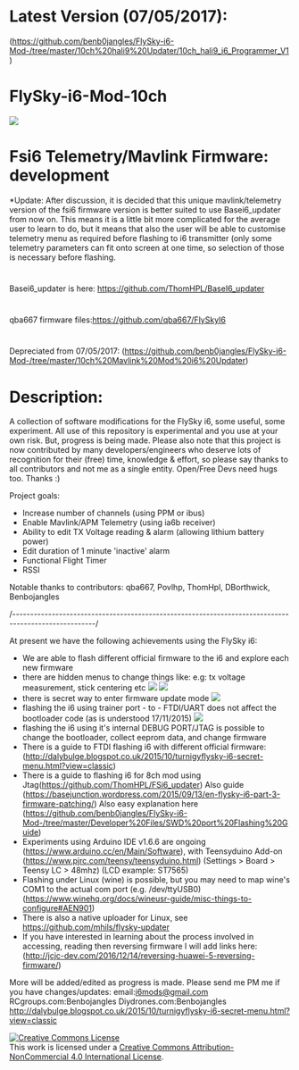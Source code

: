 # Latest Version (07/05/2017):
(https://github.com/benb0jangles/FlySky-i6-Mod-/tree/master/10ch%20hali9%20Updater/10ch_hali9_i6_Programmer_V1)
#
# FlySky-i6-Mod-10ch
![](https://github.com/benb0jangles/FlySky-i6-Mod-/blob/master/Images%20for%20readme/mod-i6-snap.jpg)
#
# Fsi6 Telemetry/Mavlink Firmware: development
*Update: After discussion, it is decided that this unique mavlink/telemetry version of the fsi6 firmware version is better suited to use Basei6_updater from now on. This means it is a little bit more complicated for the average user to learn to do, but it means that also the user will be able to customise telemetry menu as required before flashing to i6 transmitter (only some telemetry parameters can fit onto screen at one time, so selection of those is necessary before flashing. 
#
Basei6_updater is here: https://github.com/ThomHPL/BaseI6_updater
#
qba667 firmware files:https://github.com/qba667/FlySkyI6 
#
Depreciated from 07/05/2017:
(https://github.com/benb0jangles/FlySky-i6-Mod-/tree/master/10ch%20Mavlink%20Mod%20i6%20Updater)
##
# Description:
A collection of software modifications for the FlySky i6, some useful, some experiment. All use of this repository is experimental and you use at your own risk. But, progress is being made. Please also note that this project is now contributed by many developers/engineers who deserve lots of recognition for their (free) time, knowledge & effort, so please say thanks to all contributors and not me as a single entity. Open/Free Devs need hugs too. Thanks :)

Project goals:
- Increase number of channels (using PPM or ibus)
- Enable Mavlink/APM Telemetry (using ia6b receiver)
- Ability to edit TX Voltage reading & alarm (allowing lithium battery power)
- Edit duration of 1 minute 'inactive' alarm
- Functional Flight Timer
- RSSI



Notable thanks to contributors:
qba667, Povlhp, ThomHpl, DBorthwick, Benbojangles

/-----------------------------------------------------------------------------------------------------/

At present we have the following achievements using the FlySky i6:
- We are able to flash different official firmware to the i6 and explore each new firmware
- there are hidden menus to change things like: e.g: tx voltage measurement, stick centering etc
![](http://3.bp.blogspot.com/-Nj7mgAIT7MA/Vh5VKxS7OHI/AAAAAAAAEws/Srsql8ZaRrE/s1600/i6-tx.jpg)
![](http://4.bp.blogspot.com/-2-VoNcjyxok/Vh5ZktnN3WI/AAAAAAAAEw8/HZ8-ryeElaA/s1600/1menu-i6.jpg)
- there is secret way to enter firmware update mode ![](http://4.bp.blogspot.com/-L71EbAD5BOw/VjwdEn_-eOI/AAAAAAAAEys/0qlKbKI8ZUk/s1600/i6-firmware-mode-pic.jpg)
- flashing the i6 using trainer port - to - FTDI/UART does not affect the bootloader code (as is understood 17/11/2015)
![](http://4.bp.blogspot.com/-8cAZaMrxo7E/VOfhg4rcxlI/AAAAAAAADd4/MQmE-XY-Oo0/s1600/flysky-diy-cable.jpg)
- flashing the i6 using it's internal DEBUG PORT/JTAG is possible to change the bootloader, collect eeprom data, and change firmware
- There is a guide to FTDI flashing i6 with different official firmware: (http://dalybulge.blogspot.co.uk/2015/10/turnigyflysky-i6-secret-menu.html?view=classic)
- There is a guide to flashing i6 for 8ch mod using Jtag(https://github.com/ThomHPL/FSi6_updater) Also guide (https://basejunction.wordpress.com/2015/09/13/en-flysky-i6-part-3-firmware-patching/) Also easy explanation here (https://github.com/benb0jangles/FlySky-i6-Mod-/tree/master/Developer%20Files/SWD%20port%20Flashing%20Guide)
- Experiments using Arduino IDE v1.6.6 are ongoing (https://www.arduino.cc/en/Main/Software), with Teensyduino Add-on (https://www.pjrc.com/teensy/teensyduino.html) (Settings > Board > Teensy LC > 48mhz) (LCD example: ST7565)
- Flashing under Linux (wine) is possible, but you may need to map wine's COM1 to the actual com port (e.g. /dev/ttyUSB0)
(https://www.winehq.org/docs/wineusr-guide/misc-things-to-configure#AEN901)
- There is also a native uploader for Linux, see https://github.com/mhils/flysky-updater
- If you have interested in learning about the process involved in accessing, reading then reversing firmware I will add links here:
(http://jcjc-dev.com/2016/12/14/reversing-huawei-5-reversing-firmware/)

More will be added/edited as progress is made. Please send me PM me if you have changes/updates: 
email:i6mods@gmail.com
RCgroups.com:Benbojangles
Diydrones.com:Benbojangles
http://dalybulge.blogspot.co.uk/2015/10/turnigyflysky-i6-secret-menu.html?view=classic

<a rel="license" href="http://creativecommons.org/licenses/by-nc/4.0/"><img alt="Creative Commons License" style="border-width:0" src="https://i.creativecommons.org/l/by-nc/4.0/88x31.png" /></a><br />This work is licensed under a <a rel="license" href="http://creativecommons.org/licenses/by-nc/4.0/">Creative Commons Attribution-NonCommercial 4.0 International License</a>.
